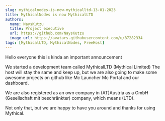 ```yaml
---
slug: mythicalnodes-is-now-mythicalltd-13-01-2023
title: MythicalNodes is now MythicalLTD
authors:
  name: NaysKutzu
  title: Project executive
  url: https://github.com/NaysKutzu
  image_url: https://avatars.githubusercontent.com/u/87282334
tags: [MythicalLTD, MythicalNodes, FreeHost]
---
```

Hello everyone this is kinda an important announcement

We started a development team called MythicalLTD (Mythical Limited)
The host will stay the same and keep up, but we are also going to make some
awesome projects on github like Mc Launcher Mc Portal and our dashboard.

We are also registered as an own company in (AT)Austria as a GmbH (Gesellschaft mit beschränkter) company, which means (LTD).

Not only that, but we are happy to have you around and thanks for using Mythical. 
